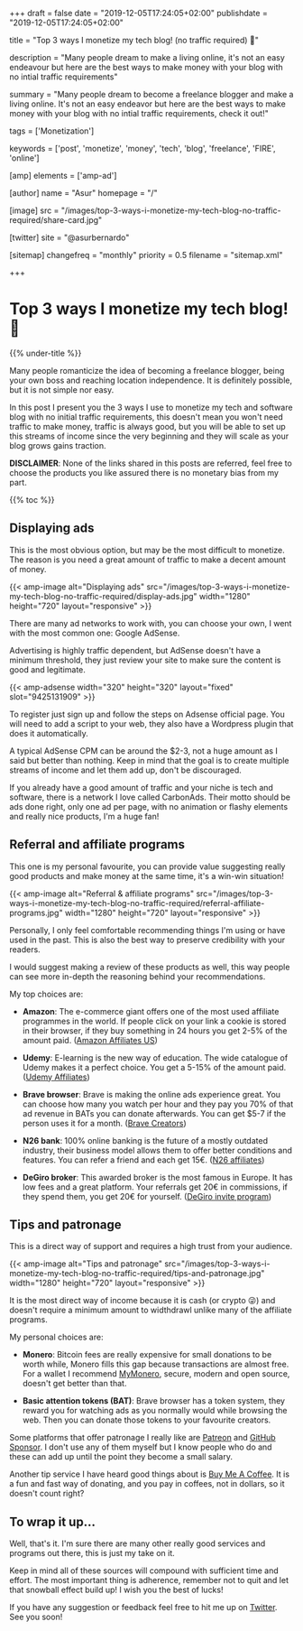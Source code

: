 +++
draft = false
date = "2019-12-05T17:24:05+02:00"
publishdate = "2019-12-05T17:24:05+02:00"

title = "Top 3 ways I monetize my tech blog! (no traffic required) 💸"

description = "Many people dream to make a living online, it's not an easy endeavour but here are the best ways to make money with your blog with no intial traffic requirements"

summary = "Many people dream to become a freelance blogger and make a living online. It's not an easy endeavor but here are the best ways to make money with your blog with no intial traffic requirements, check it out!"

tags = ['Monetization']

keywords = ['post', 'monetize', 'money', 'tech', 'blog', 'freelance', 'FIRE', 'online']

[amp]
    elements = ['amp-ad']

[author]
    name = "Asur"
    homepage = "/"

[image]
    src = "/images/top-3-ways-i-monetize-my-tech-blog-no-traffic-required/share-card.jpg"

[twitter]
    site = "@asurbernardo"

[sitemap]
  changefreq = "monthly"
  priority = 0.5
  filename = "sitemap.xml"

+++

# Top 3 ways I monetize my tech blog! 💸

{{% under-title %}}

Many people romanticize the idea of becoming a freelance blogger, being your own boss and reaching location independence. It is definitely possible, but it is not simple nor easy.

In this post I present you the 3 ways I use to monetize my tech and software blog with no initial traffic requirements, this doesn't mean you won't need traffic to make money, traffic is always good, but you will be able to set up this streams of income since the very beginning and they will scale as your blog grows gains traction.

**DISCLAIMER**: None of the links shared in this posts are referred, feel free to choose the products you like assured there is no monetary bias from my part.

{{% toc %}}

## Displaying ads

This is the most obvious option, but may be the most difficult to monetize. The reason is you need a great amount of traffic to make a decent amount of money.

{{< amp-image
    alt="Displaying ads"
    src="/images/top-3-ways-i-monetize-my-tech-blog-no-traffic-required/display-ads.jpg"
    width="1280"
    height="720"
    layout="responsive" >}}

There are many ad networks to work with, you can choose your own, I went with the most common one: Google AdSense.

Advertising is highly traffic dependent, but AdSense doesn't have a minimum threshold, they just review your site to make sure the content is good and legitimate.

{{< amp-adsense
    width="320"
    height="320"
    layout="fixed"
    slot="9425131909" >}}

To register just sign up and follow the steps on Adsense official page. You will need to add a script to your web, they also have a Wordpress plugin that does it automatically.

A typical AdSense CPM can be around the $2-3, not a huge amount as I said but better than nothing. Keep in mind that the goal is to create multiple streams of income and let them add up, don't be discouraged.

If you already have a good amount of traffic and your niche is tech and software, there is a network I love called CarbonAds. Their motto should be ads done right, only one ad per page, with no animation or flashy elements and really nice products, I'm a huge fan!

## Referral and affiliate programs

This one is my personal favourite, you can provide value suggesting really good products and make money at the same time, it's a win-win situation!

{{< amp-image
    alt="Referral & affiliate programs"
    src="/images/top-3-ways-i-monetize-my-tech-blog-no-traffic-required/referral-affiliate-programs.jpg"
    width="1280"
    height="720"
    layout="responsive" >}}

Personally, I only feel comfortable recommending things I'm using or have used in the past. This is also the best way to preserve credibility with your readers.

I would suggest making a review of these products as well, this way people can see more in-depth the reasoning behind your recommendations.

My top choices are:

- **Amazon**: The e-commerce giant offers one of the most used affiliate programmes in the world. If people click on your link a cookie is stored in their browser, if they buy something in 24 hours you get 2-5% of the amount paid. ([Amazon Affiliates US](https://affiliate-program.amazon.com/))

- **Udemy**: E-learning is the new way of education. The wide catalogue of Udemy makes it a perfect choice. You get a 5-15% of the amount paid. ([Udemy Affiliates](https://www.udemy.com/affiliate/))

- **Brave browser**: Brave is making the online ads experience great. You can choose how many you watch per hour and they pay you 70% of that ad revenue in BATs you can donate afterwards. You can get $5-7 if the person uses it for a month. ([Brave Creators](https://publishers.basicattentiontoken.org/))

- **N26 bank**: 100% online banking is the future of a mostly outdated industry, their business model allows them to offer better conditions and features. You can refer a friend and each get 15€. ([N26 affiliates](https://n26.com/en-es/affiliate))

- **DeGiro broker**: This awarded broker is the most famous in Europe. It has low fees and a great platform. Your referrals get 20€ in commissions, if they spend them, you get 20€ for yourself. ([DeGiro invite program](https://www.degiro.ie/member-get-member/earn-20e-in-transaction-credit.html))

## Tips and patronage

This is a direct way of support and requires a high trust from your audience.

{{< amp-image
    alt="Tips and patronage"
    src="/images/top-3-ways-i-monetize-my-tech-blog-no-traffic-required/tips-and-patronage.jpg"
    width="1280"
    height="720"
    layout="responsive" >}}

It is the most direct way of income because it is cash (or crypto 😜) and doesn't require a minimum amount to widthdrawl unlike many of the affiliate programs.

My personal choices are:

 - **Monero**: Bitcoin fees are really expensive for small donations to be worth while, Monero fills this gap because transactions are almost free. For a wallet I recommend [MyMonero](https://mymonero.com/), secure, modern and open source, doesn't get better than that.

 - **Basic attention tokens (BAT)**: Brave browser has a token system, they reward you for watching ads as you normally would while browsing the web. Then you can donate those tokens to your favourite creators.

 Some platforms that offer patronage I really like are [Patreon](https://www.patreon.com/) and [GitHub Sponsor](https://github.com/sponsors). I don't use any of them myself but I know people who do and these can add up until the point they become a small salary.

 Another tip service I have heard good things about is [Buy Me A Coffee](https://www.buymeacoffee.com/). It is a fun and fast way of donating, and you pay in coffees, not in dollars, so it doesn't count right?

## To wrap it up...

Well, that's it. I'm sure there are many other really good services and programs out there, this is just my take on it.

Keep in mind all of these sources will compound with sufficient time and effort. The most important thing is adherence, remember not to quit and let that snowball effect build up! I wish you the best of lucks!

If you have any suggestion or feedback feel free to hit me up on [Twitter](https://twitter.com/asurbernardo). See you soon!
